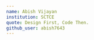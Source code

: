 ```yaml
---
name: Abish Vijayan
institution: SCTCE
quote: Design First, Code Then.
github_user: abish7643
---
```

